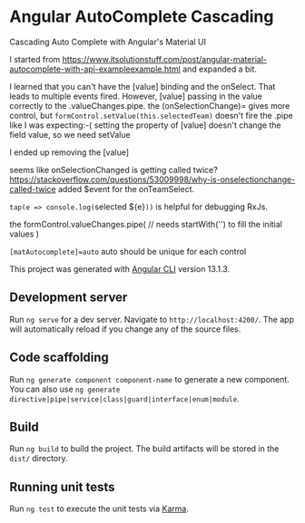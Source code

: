 # Angular AutoComplete Cascading

Cascading Auto Complete with Angular's Material UI

I started from  https://www.itsolutionstuff.com/post/angular-material-autocomplete-with-api-exampleexample.html and expanded a bit.

I learned that you can't have the [value] binding and the onSelect. That leads to multiple events fired.
However, [value] passing in the value correctly to the .valueChanges.pipe. the (onSelectionChange)= gives more control, but `formControl.setValue(this.selectedTeam)` doesn't fire the .pipe like I was expecting:-(
setting the property of [value] doesn't change the field value, so we need setValue

I ended up removing the [value]


seems like onSelectionChanged is getting called twice? https://stackoverflow.com/questions/53009998/why-is-onselectionchange-called-twice
added $event for the onTeamSelect.

`tap(e => console.log(`selected ${e}`))` is helpful for debugging RxJs.

the formControl.valueChanges.pipe(
  // needs startWith('')  to fill the initial values
)

`[matAutocomplete]=auto` auto should be unique for each control

This project was generated with [Angular CLI](https://github.com/angular/angular-cli) version 13.1.3.


## Development server

Run `ng serve` for a dev server. Navigate to `http://localhost:4200/`. The app will automatically reload if you change any of the source files.

## Code scaffolding

Run `ng generate component component-name` to generate a new component. You can also use `ng generate directive|pipe|service|class|guard|interface|enum|module`.

## Build

Run `ng build` to build the project. The build artifacts will be stored in the `dist/` directory.

## Running unit tests

Run `ng test` to execute the unit tests via [Karma](https://karma-runner.github.io).
